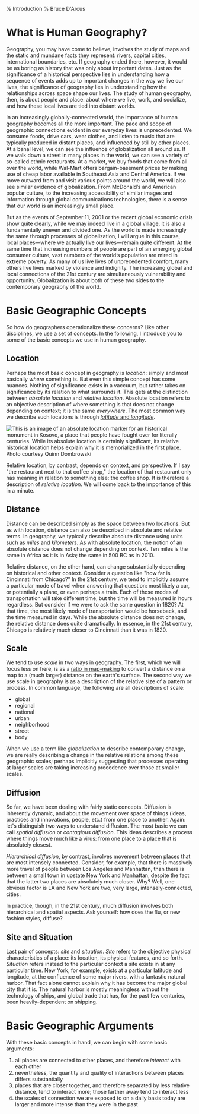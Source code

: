 % Introduction
% Bruce D'Arcus

# What is Human Geography?

Geography, you may have come to believe, involves the study of maps
and the static and mundane facts they represent: rivers, capital
cities, international boundaries, etc. If geography ended there,
however, it would be as boring as history that was only about
important dates. Just as the significance of a historical perspective
lies in understanding how a sequence of events adds up to important
changes in the way we live our lives, the significance of geography
lies in understanding how the relationships across space shape our
lives. The study of human geography, then, is about people and place:
about where we live, work, and socialize, and how these local lives
are tied into distant worlds.

In an increasingly globally-connected world, the importance of human
geography becomes all the more important. The pace and scope of
geographic connections evident in our everyday lives is
unprecedented. We consume foods, drive cars, wear clothes, and listen
to music that are typically produced in distant places, and influenced
by still by other places. At a banal level, we can see the influence
of globalization all around us. If we walk down a street in many
places in the world, we can see a variety of so-called ethnic
restaurants. At a market, we buy foods that come from all over the
world, while Wal-Mart offers bargain-basement prices by making use of
cheap labor available in Southeast Asia and Central America. If we
move outward from and visit various points around the world, we will
also see similar evidence of globalization. From McDonald’s and
American popular culture, to the increasing accessibility of similar
images and information through global communications technologies,
there is a sense that our world is an increasingly small place.

But as the events of September 11, 2001 or the recent global economic
crisis show quite clearly, while we may indeed live in a global
village, it is also a fundamentally uneven and divided one. As the
world is made increasingly the same through processes of
globalization, I will argue in this course, local places—where we
actually live our lives—remain quite different. At the same time that
increasing numbers of people are part of an emerging global consumer
culture, vast numbers of the world’s population are mired in extreme
poverty. As many of us live lives of unprecedented comfort, many
others live lives marked by violence and indignity. The increasing
global and local connections of the 21st century are simultaneously
vulnerability and opportunity. Globalization is about both of these
two sides to the contemporary geography of the world.

# Basic Geographic Concepts

So how do geographers operationalize these concerns? Like other
disciplines, we use a set of concepts. In the following, I introduce
you to some of the basic concepts we use in human geography.

## Location

Perhaps the most basic concept in geography is _location_: simply and
most basically _where_ something is. But even this simple concept has
some nuances. Nothing of significance exists in a vaccuum, but rather
takes on significance by its relation to what surrounds it. This gets
at the distinction between _absolute location_ and _relative
location_. Absolute location refers to an objective description of
where something is that does not change depending on context; it is
the same _everywhere_. The most common way we describe such locations
is through [_latitude_ and _longitude_][latlong].

![This is an image of an absolute location marker for an historical
 monument in Kosovo, a place that people have fought over for
 literally centuries. While its absolute location is certainly
 significant, its relative historical location helps explain why it is
 memorialized in the first place. Photo courtesy Quinn Dombrowski](http://farm5.staticflickr.com/4151/5007446663_9f856d3937_b.jpg)

Relative location, by contrast, depends on context, and
perspective. If I say "the restaurant next to that coffee shop," the
location of that restaurant only has meaning in relation to something
else: the coffee shop. It is therefore a description of _relative
location_. We will come back to the importance of this in a minute.


## Distance

Distance can be described simply as the space between two
locations. But as with location, distance can also be described in
absolute and relative terms. In geography, we typically describe
absolute distance using units such as _miles_ and _kilometers_. As
with absolute location, the notion of an absolute distance does not
change depending on context. Ten miles is the same in Africa as it is
in Asia; the same in 500 BC as in 2010.

Relative distance, on the other hand, can change substantially
depending on historical and other context. Consider a question like
"how far is Cincinnati from Chicago?" In the 21st century, we tend to
implicitly assume a particular mode of travel when answering that
question: most likely a car, or potentially a plane, or even perhaps a
train. Each of those modes of transportation will take different time,
but the time will be measured in hours regardless. But consider if we
were to ask the same question in 1820? At that time, the most likely
mode of transportation would be horseback, and the time measured in
days. While the absolute distance does not change, the relative
distance does quite dramatically. In essence, in the 21st century,
Chicago is relatively much closer to Cincinnati than it was in 1820.

## Scale

We tend to use _scale_ in two ways in geography. The first, which we
will focus less on here, is as a [ratio in map-making][map-scale] to convert a
distance on a map to a (much larger) distance on the earth's
surface. The second way we use scale in geography is as a description
of the relative size of a pattern or process. In common language, the
following are all descriptions of scale:

  * global
  * regional
  * national
  * urban
  * neighborhood
  * street
  * body

When we use a term like _globalization_ to describe contemporary change,
we are really describing a change in the relative relations among
these geographic scales; perhaps implicitly suggesting that processes
operating at larger scales are taking increasing precedence over those
at smaller scales.

## Diffusion

So far, we have been dealing with fairly static concepts. Diffusion is
inherently dynamic, and about the movement over space of things
(ideas, practices and innovations, people, etc.) from one place to
another. Again: let's distinguish two ways to understand
diffusion. The most basic we can call _spatial diffusion_ or
_contagious diffusion_. This ideas describes a process where things
move much like a virus: from one place to a place that is absolutely
closest.

_Hierarchical diffusion_, by contrast, involves movement between
places that are most intensely connected. Consider, for example, that
there is massively more travel of people between Los Angeles and
Manhattan, than there is between a small town in upstate New York and
Manhattan, despite the fact that the latter two places are absolutely
much closer. Why? Well, one obvious factor is LA and New York are two,
very large, intensely-connected, cities.

In practice, though, in the 21st century, much diffusion involves both
hierarchical and spatial aspects. Ask yourself: how does the flu, or
new fashion styles, diffuse?

## Site and Situation

Last pair of concepts: _site_ and _situation_. _Site_ refers to the
objective physical characteristics of a place: its location, its
physical features, and so forth. _Situation_ refers instead to the
particular context a site exists in at any particular time. New York,
for example, exists at a particular latitude and longitude, at the
confluence of some major rivers, with a fantastic natural harbor. That
fact alone cannot explain why it has become the major global city that
it is. The natural harbor is mostly meaningless without the technology
of ships, and global trade that has, for the past few centuries, been
heavily-dependent on shipping.

# Basic Geographic Arguments

With these basic concepts in hand, we can begin with some basic
arguments:

1. all places are connected to other places, and therefore _interact_
with each other
2. nevertheless, the quantity and quality of interactions between places differs
substantially
3. places that are closer together, and therefore separated by
less relative distance, tend to interact more; those farther away tend
to interact less
4. the scales of connection we are exposed to on a daily basis today
are larger and more intense than they were in the past

[latlong]: http://en.wikipedia.org/wiki/Geographic_coordinate_system

[map-scale]: http://en.wikipedia.org/wiki/Scale_(map)
